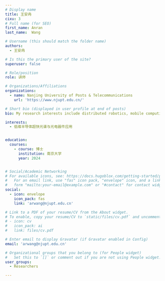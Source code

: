 ```yaml
---
# Display name
title: 王安冉
cixu: 3
# Full name (for SEO)
first_name: Anran 
last_name:  Wang

# Username (this should match the folder name)
authors:
  - 王安冉

# Is this the primary user of the site?
superuser: false

# Role/position
role: 讲师

# Organizations/Affiliations
organizations:
  - name: Nanjing University of Posts & Telecommunications
    url: 'https://www.njupt.edu.cn/'

# Short bio (displayed in user profile at end of posts)
bio: My research interests include distributed robotics, mobile computing and programmable matter.

interests:
  - 低维半导体超快光谱与光电器件应用


education:
  courses:
    - course: 博士
      institution: 南京大学
      year: 2024


# Social/Academic Networking
# For available icons, see: https://docs.hugoblox.com/getting-started/page-builder/#icons
#   For an email link, use "fas" icon pack, "envelope" icon, and a link in the
#   form "mailto:your-email@example.com" or "#contact" for contact widget.
social:
  - icon: envelope
    icon_pack: fas
    link: 'arwang@njupt.edu.cn'

# Link to a PDF of your resume/CV from the About widget.
# To enable, copy your resume/CV to `static/files/cv.pdf` and uncomment the lines below.
# - icon: cv
#   icon_pack: ai
#   link: files/cv.pdf

# Enter email to display Gravatar (if Gravatar enabled in Config)
email: 'arwang@njupt.edu.cn'

# Organizational groups that you belong to (for People widget)
#   Set this to `[]` or comment out if you are not using People widget.
user_groups:
  - Researchers

---
```



